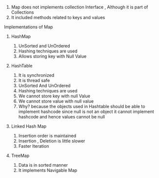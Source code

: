 1. Map does not implements collection Interface , Although it is part of Collections
2. It included methods related to keys and values

Implementations of Map

1. HashMap
    1. UnSorted and UnOrdered
    2. Hashing techniques are used
    3. Allows storing key with Null Value

2. HashTable
    1. It is synchronized
    2. It is thread safe
    3. UnSorted And UnOrdered
    4. Hashing techniques are used
    5. We cannot store key with null Value
    6. We cannot store value with null value
    7. Why? because the objects used in Hashtable should be able to implement hashcode since null is not an object it cannot implement hashcode and hence values cannot be null


3. Linked Hash Map
    1. Insertion order is maintained
    2. Insertion , Deletion is little slower
    3. Faster Iteration

4. TreeMap
    1. Data is in sorted manner
    2. It implements Navigable Map